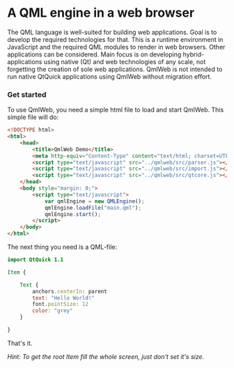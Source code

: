 # A QML engine in a web browser

The QML language is well-suited for building web applications. Goal is
to develop the required technologies for that. This is a runtime
environment in JavaScript and the required QML modules to render in
web browsers. Other applications can be considered. Main focus is on
developing hybrid-applications using native (Qt) and web technologies
of any scale, not forgetting the creation of sole web applications.
QmlWeb is not intended to run native QtQuick applications using QmlWeb
without migration effort.

### Get started

To use QmlWeb, you need a simple html file to load and start QmlWeb.
This simple file will do:

```html
<!DOCTYPE html>
<html>
    <head>
        <title>QmlWeb Demo</title>
        <meta http-equiv="Content-Type" content="text/html; charset=UTF-8">
        <script type="text/javascript" src="../qmlweb/src/parser.js"></script>
        <script type="text/javascript" src="../qmlweb/src/import.js"></script>
        <script type="text/javascript" src="../qmlweb/src/qtcore.js"></script>
    </head>
    <body style="margin: 0;">
        <script type="text/javascript">
            var qmlEngine = new QMLEngine();
            qmlEngine.loadFile("main.qml");
            qmlEngine.start();
        </script>
    </body>
</html>
```

The next thing you need is a QML-file:

```qml
import QtQuick 1.1

Item {

    Text {
        anchors.centerIn: parent
        text: "Hello World!"
        font.pointSize: 12
        color: "grey"
    }

}
```

That's it.

_Hint: To get the root Item fill the whole screen, just don't set it's size._